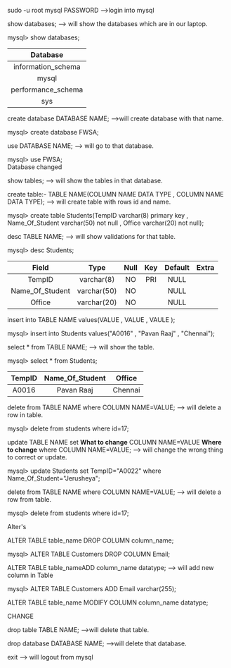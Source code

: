 sudo -u root mysql
PASSWORD -->login into mysql

show databases; --> will show the databases which are in our laptop.

mysql> show databases;

| Database           |
|:------------------:|
| information_schema |                  --> Default databases in laptop.
| mysql              |
| performance_schema |
| sys                |


create database DATABASE NAME; -->will create database with that name.

mysql> create database FWSA;

use  DATABASE NAME; --> will go to that database. 

mysql> use FWSA;                    
Database changed                          

show tables; --> will show the tables in that database.


create table:- TABLE NAME(COLUMN NAME DATA TYPE , COLUMN NAME DATA TYPE);  --> will create table with rows id and name.

mysql> create table Students(TempID varchar(8) primary key  , Name_Of_Student varchar(50) not null , Office varchar(20) not null);

desc TABLE NAME; --> will show validations for that table.

mysql> desc Students;

| Field           | Type        | Null | Key | Default | Extra |
|:---------------:|:-----------:|:----:|:---:|:-------:|:-----:|
| TempID          | varchar(8)  | NO   | PRI | NULL    |       |
| Name_Of_Student | varchar(50) | NO   |     | NULL    |       |
| Office          | varchar(20) | NO   |     | NULL    |       |


insert into TABLE NAME values(VALUE , VALUE , VAULE );
 
mysql> insert into Students values("A0016" , "Pavan Raaj" , "Chennai");

select * from TABLE NAME; --> will show the table.

mysql> select * from Students;


| TempID | Name_Of_Student | Office  |
|:------:|:---------------:|:-------:|
| A0016  | Pavan Raaj      | Chennai |


delete from TABLE NAME where COLUMN NAME=VALUE; --> will delete a row in table.

mysql> delete from students where id=17;

update TABLE NAME set __What to change__ COLUMN NAME=VALUE __Where to change__ where COLUMN NAME=VALUE; --> will change the wrong thing to correct or update.

mysql> update Students set TempID="A0022" where Name_Of_Student="Jerusheya";


delete from TABLE NAME where COLUMN NAME=VALUE;  --> will delete a row from table.

mysql> delete from students where id=17;


Alter's

ALTER TABLE table_name DROP COLUMN column_name;

mysql> ALTER TABLE Customers DROP COLUMN Email;


ALTER TABLE table_nameADD column_name datatype; --> will add new column in Table

mysql> ALTER TABLE Customers ADD Email varchar(255);


ALTER TABLE table_name MODIFY COLUMN column_name datatype;


CHANGE

drop table TABLE NAME; -->will delete that table.

drop database DATABASE NAME; -->will delete that database.

exit --> will logout from mysql
